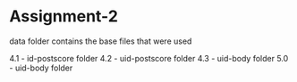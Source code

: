 # Assignment-2

data folder contains the base files that were used 

4.1 - id-postscore folder
4.2 - uid-postscore folder
4.3 - uid-body folder
5.0 - uid-body folder 


